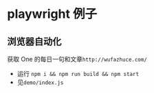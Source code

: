 # playwright 例子

## 浏览器自动化

获取 One 的每日一句和文章`http://wufazhuce.com/`

- 运行 `npm i && npm run build && npm start`
- 见`demo/index.js`
